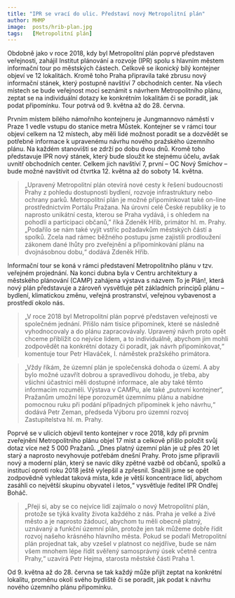 ```yaml
---
title: "IPR se vrací do ulic. Představí nový Metropolitní plán"
author: MHMP
image: 	posts/hrib-plan.jpg
tags:   [Metropolitní plán]
---
```


Obdobně jako v roce 2018, kdy byl Metropolitní plán poprvé představen veřejnosti, zahájil Institut plánování a rozvoje (IPR) spolu s hlavním městem informační tour po městských částech. Celkově se ikonický bílý kontejner objeví ve 12 lokalitách. Kromě toho Praha připravila také zbrusu nový informační stánek, který postupně navštíví 7 obchodních center. Na všech místech se bude veřejnost moci seznámit s návrhem Metropolitního plánu, zeptat se na individuální dotazy ke konkrétním lokalitám či se poradit, jak podat připomínku. Tour potrvá od 9. května až do 28. června.

Prvním místem bílého námořního kontejneru je Jungmannovo náměstí v Praze 1 vedle vstupu do stanice metra Můstek. Kontejner se v rámci tour objeví celkem na 12 místech, aby měli lidé možnost poradit se a dozvědět se potřebné informace k upravenému návrhu nového pražského územního plánu. Na každém stanovišti se zdrží po dobu dvou dnů. Kromě toho představuje IPR nový stánek, který bude sloužit ke stejnému účelu, avšak uvnitř obchodních center. Celkem jich navštíví 7, první – OC Nový Smíchov – bude možné navštívit od čtvrtka 12. května až do soboty 14. května.

> „Upravený Metropolitní plán otevírá nové cesty k řešení budoucnosti Prahy z pohledu dostupnosti bydlení, rozvoje infrastruktury nebo ochrany parků. Metropolitní plán je možné připomínkovat také on-line prostřednictvím Portálu Pražana. Na úrovni celé České republiky je to naprosto unikátní cesta, kterou se Praha vydává, i s ohledem na pohodlí a participaci občanů,” říká Zdeněk Hřib, primátor hl. m. Prahy.  „Podařilo se nám také vyjít vstříc požadavkům městských částí a spolků. Zcela nad rámec běžného postupu jsme zajistili prodloužení zákonem dané lhůty pro zveřejnění a připomínkování plánu na dvojnásobnou dobu,“ dodává Zdeněk Hřib.

Informační tour se koná v rámci představení Metropolitního plánu v tzv. veřejném projednání. Na konci dubna byla v Centru architektury a městského plánování (CAMP) zahájena výstava s názvem To je Plán!, která nový plán představuje a zároveň vysvětluje pět základních principů plánu – bydlení, klimatickou změnu, veřejná prostranství, veřejnou vybavenost a prostředí okolo nás.

> „V roce 2018 byl Metropolitní plán poprvé představen veřejnosti ve společném jednání. Přišlo nám tisíce připomínek, které se následně vyhodnocovaly a do plánu zapracovávaly. Upravený návrh proto opět chceme přiblížit co nejvíce lidem, a to individuálně, abychom jim mohli zodpovědět na konkrétní dotazy či poradit, jak návrh připomínkovat,“ komentuje tour Petr Hlaváček, I. náměstek pražského primátora.

> „Vždy říkám, že územní plán je společenská dohoda o území. A aby bylo možné uzavřít dobrou a spravedlivou dohodu, je třeba, aby všichni účastníci měli dostupné informace, ale aby také těmto informacím rozuměli. Výstava v CAMPu, ale také „putovní kontejner“, Pražanům umožní lépe porozumět územnímu plánu a nabídne pomocnou ruku při podání případných připomínek k jeho návrhu,“ dodává Petr Zeman, předseda Výboru pro územní rozvoj Zastupitelstva hl. m. Prahy.

Poprvé se v ulicích objevil tento kontejner v roce 2018, kdy při prvním zveřejnění Metropolitního plánu objel 17 míst a celkově přišlo položit svůj dotaz více než 5 000 Pražanů. „Dnes platný územní plán je už přes 20 let starý a naprosto nevyhovuje potřebám dnešní Prahy. Proto jsme připravili nový a moderní plán, který se navíc díky zpětné vazbě od občanů, spolků a institucí oproti roku 2018 ještě vylepšil a zpřesnil. Snažili jsme se opět zodpovědně vyhledat taková místa, kde je větší koncentrace lidí, abychom zasáhli co největší skupinu obyvatel i letos,“ vysvětluje ředitel IPR Ondřej Boháč.

> „Přeji si, aby se co nejvíce lidí zajímalo o nový Metropolitní plán, protože se týká kvality života každého z nás. Praha je velké a živé město a je naprosto žádoucí, abychom tu měli obecně platný, uznávaný a funkční územní plán, protože jen tak můžeme dobře řídit rozvoj našeho krásného hlavního města. Pokud se podaří Metropolitní plán projednat tak, aby vzešel v platnost co nejdříve, bude se nám všem mnohem lépe řídit svěřený samosprávný úsek včetně centra Prahy,“ uzavírá Petr Hejma, starosta městské části Praha 1.

Od 9. května až do 28. června se tak každý může přijít zeptat na konkrétní lokalitu, proměnu okolí svého bydliště či se poradit, jak podat k návrhu nového územního plánu připomínku.
